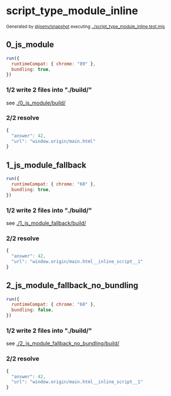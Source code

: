 # script_type_module_inline

<sub>
  Generated by <a href="https://github.com/jsenv/core/tree/main/packages/independent/snapshot">@jsenv/snapshot</a> executing <a href="../script_type_module_inline.test.mjs">../script_type_module_inline.test.mjs</a>
</sub>

## 0_js_module

```js
run({
  runtimeCompat: { chrome: "89" },
  bundling: true,
})
```

### 1/2 write 2 files into "./build/"

see [./0_js_module/build/](./0_js_module/build/)

### 2/2 resolve

```js
{
  "answer": 42,
  "url": "window.origin/main.html"
}
```

## 1_js_module_fallback

```js
run({
  runtimeCompat: { chrome: "60" },
  bundling: true,
})
```

### 1/2 write 2 files into "./build/"

see [./1_js_module_fallback/build/](./1_js_module_fallback/build/)

### 2/2 resolve

```js
{
  "answer": 42,
  "url": "window.origin/main.html__inline_script__1"
}
```

## 2_js_module_fallback_no_bundling

```js
run({
  runtimeCompat: { chrome: "60" },
  bundling: false,
})
```

### 1/2 write 2 files into "./build/"

see [./2_js_module_fallback_no_bundling/build/](./2_js_module_fallback_no_bundling/build/)

### 2/2 resolve

```js
{
  "answer": 42,
  "url": "window.origin/main.html__inline_script__1"
}
```